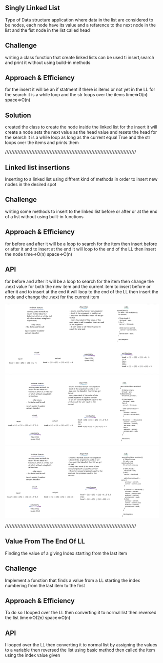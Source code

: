 ## Singly Linked List

Type of Data structure application where data in the list are considered to be nodes, each node have its value and a refarence to the next node in the list and the fist node in the list called head

## Challenge

writing a class function that create linked lists can be used ti insert,search and print it without using build-in methods

## Approach & Efficiency

for the insert it will be an if statment if there is items or not yet in the LL for the search it is a while loop and the str loops over the items time=>O(n) space=>O(n)

## Solution

created the class to create the node inside the linked list for the insert it will create a node sets the next value as the head value and resets the head for the search it is a while loop as long as the current equal True and the str loops over the items and prints them

/////////////////////////////////////////////////////////////////////////////////////

## Linked list insertions

Inserting to a linked list using diffrent kind of methods in order to insert new nodes in the desired spot

## Challenge

writing some methods to insert to the linked list before or after or at the end of a list without using built-in functions

## Approach & Efficiency

for before and after it will be a loop to search for the item then insert before or after it and to insert at the end it will loop to the end of the LL then insert the node time=>O(n) space=>O(n)

## API

for before and after it will be a loop to search for the item then change the .next value for both the new item and the current item to insert before or after it and to insert at the end it will loop to the end of the LL then insert the node and change the .next for the current item

![whiteboard](../assets/wh1.png)
![whiteboard](../assets/wh2.png)
![whiteboard](../assets/wh3.png)

/////////////////////////////////////////////////////////////////////////////////////

## Value From The End Of LL

Finding the value of a giving Index starting from the last item

## Challenge

Implement a function that finds a value from a LL starting the index numbering from the last item to the first

## Approach & Efficiency

To do so I looped over the LL then converting it to normal list then reversed the list time=>O(2n) space=>O(n)

## API

I looped over the LL then converting it to normal list by assigning the values to a variable then reversed the list using basic method then called the item using the index value given

<!-- ![whiteboard](../assets/wb7.png) -->
